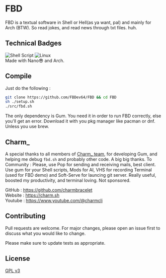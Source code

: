 # FBD

FBD is a textual software in Shell or Hell(as ya want, pal) and mainly for Arch (BTW). So read jokes, and read news through txt files. huh.

## Technical Badges
![Shell Script](https://img.shields.io/badge/shell_script-%23121011.svg?style=for-the-badge&logo=gnu-bash&logoColor=white)
![Linux](https://img.shields.io/badge/Linux-FCC624?style=for-the-badge&logo=linux&logoColor=black)
<br>Made with Nano😎 and Arch.

## Compile
Just do the following :
```bash
git clone https://github.com/FBDev64/FBD && cd FBD
sh ./setup.sh
./src/fbd.sh
```
The only dependency is Gum. You need it in order to run FBD correctly, else you'll get an error. Download it with you pkg manager like pacman or dnf. Unless you use brew.

## Charm_

A special thanks to all members of [Charm_ team](https://charm.sh/), for developing Gum, and helping me debug `fbd.sh` and probably other code. A big big thanks.
To Community : Please, use Pop for sending and receiving mails, best client. Use gum for your Shell scripts, Mods for AI, VHS for recording Terminal (used for FBD demo) and Soft-Serve for launcing git server. Really useful, boosted my productivity, and terminal loving. Not sponsored.

GitHub : https://github.com/charmbracelet <br>
Website : https://charm.sh<br>
Youtube : https://www.youtube.com/@charmcli<br>

## Contributing

Pull requests are welcome. For major changes, please open an issue first
to discuss what you would like to change.

Please make sure to update tests as appropriate.

## License

[GPL v3](https://choosealicense.com/licenses/gpl-3.0/)
